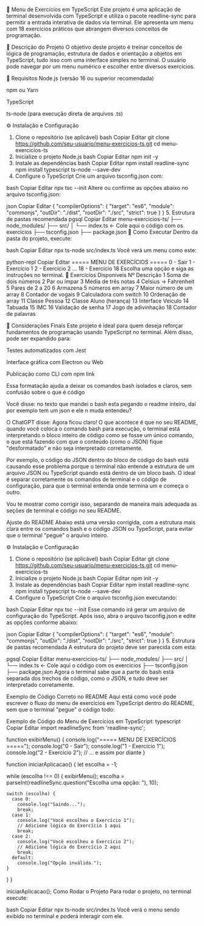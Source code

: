 📘 Menu de Exercícios em TypeScript
Este projeto é uma aplicação de terminal desenvolvida com TypeScript e utiliza o pacote readline-sync para permitir a entrada interativa de dados via terminal. Ele apresenta um menu com 18 exercícios práticos que abrangem diversos conceitos de programação.

🧩 Descrição do Projeto
O objetivo deste projeto é treinar conceitos de lógica de programação, estrutura de dados e orientação a objetos em TypeScript, tudo isso com uma interface simples no terminal. O usuário pode navegar por um menu numérico e escolher entre diversos exercícios.

🧰 Requisitos
Node.js (versão 16 ou superior recomendada)

npm ou Yarn

TypeScript

ts-node (para execução direta de arquivos .ts)

⚙️ Instalação e Configuração
1. Clone o repositório (se aplicável)
bash
Copiar
Editar
git clone https://github.com/seu-usuario/menu-exercicios-ts.git
cd menu-exercicios-ts
2. Inicialize o projeto Node.js
bash
Copiar
Editar
npm init -y
3. Instale as dependências
bash
Copiar
Editar
npm install readline-sync
npm install typescript ts-node --save-dev
4. Configure o TypeScript
Crie um arquivo tsconfig.json com:

bash
Copiar
Editar
npx tsc --init
Altere ou confirme as opções abaixo no arquivo tsconfig.json:

json
Copiar
Editar
{
  "compilerOptions": {
    "target": "es6",
    "module": "commonjs",
    "outDir": "./dist",
    "rootDir": "./src",
    "strict": true
  }
}
5. Estrutura de pastas recomendada
pgsql
Copiar
Editar
menu-exercicios-ts/
├── node_modules/
├── src/
│   └── index.ts   ← Cole aqui o código com os exercícios
├── tsconfig.json
├── package.json
🚀 Como Executar
Dentro da pasta do projeto, execute:

bash
Copiar
Editar
npx ts-node src/index.ts
Você verá um menu como este:

python-repl
Copiar
Editar
===== MENU DE EXERCÍCIOS =====
0 - Sair
1 - Exercício 1
2 - Exercício 2
...
18 - Exercício 18
Escolha uma opção e siga as instruções no terminal.
🧪 Exercícios Disponíveis
Nº	Descrição
1	Soma de dois números
2	Par ou ímpar
3	Média de três notas
4	Celsius → Fahrenheit
5	Pares de 2 a 20
6	Armazena 5 números em array
7	Maior número de um array
8	Contador de vogais
9	Calculadora com switch
10	Ordenação de array
11	Classe Pessoa
12	Classe Aluno (herança)
13	Interface Veiculo
14	Tabuada
15	IMC
16	Validação de senha
17	Jogo de adivinhação
18	Contador de palavras

📌 Considerações Finais
Este projeto é ideal para quem deseja reforçar fundamentos de programação usando TypeScript no terminal. Além disso, pode ser expandido para:

Testes automatizados com Jest

Interface gráfica com Electron ou Web

Publicação como CLI com npm link

Essa formatação ajuda a deixar os comandos bash isolados e claros, sem confusão sobre o que é código




Você disse:
no texto que mandei o bash esta pegando o readme inteiro, dai por exemplo tem um json e ele n muda entendeu?

O ChatGPT disse:
Agora ficou claro! O que acontece é que no seu README, quando você coloca o comando bash para execução, o terminal está interpretando o bloco inteiro de código como se fosse um único comando, o que está fazendo com que o conteúdo (como o JSON) fique "desformatado" e não seja interpretado corretamente.

Por exemplo, o código do JSON dentro do bloco de código do bash está causando esse problema porque o terminal não entende a estrutura de um arquivo JSON ou TypeScript quando está dentro de um bloco bash. O ideal é separar corretamente os comandos de terminal e o código de configuração, para que o terminal entenda onde termina um e começa o outro.

Vou te mostrar como corrigir isso, separando de maneira mais adequada as seções de terminal e código no seu README.

Ajuste do README
Abaixo está uma versão corrigida, com a estrutura mais clara entre os comandos bash e o código JSON ou TypeScript, para evitar que o terminal "pegue" o arquivo inteiro.

⚙️ Instalação e Configuração
1. Clone o repositório (se aplicável)
bash
Copiar
Editar
git clone https://github.com/seu-usuario/menu-exercicios-ts.git
cd menu-exercicios-ts
2. Inicialize o projeto Node.js
bash
Copiar
Editar
npm init -y
3. Instale as dependências
bash
Copiar
Editar
npm install readline-sync
npm install typescript ts-node --save-dev
4. Configure o TypeScript
Crie o arquivo tsconfig.json executando:

bash
Copiar
Editar
npx tsc --init
Esse comando irá gerar um arquivo de configuração do TypeScript. Após isso, abra o arquivo tsconfig.json e edite as opções conforme abaixo:

json
Copiar
Editar
{
  "compilerOptions": {
    "target": "es6",
    "module": "commonjs",
    "outDir": "./dist",
    "rootDir": "./src",
    "strict": true
  }
}
5. Estrutura de pastas recomendada
A estrutura do projeto deve ser parecida com esta:

pgsql
Copiar
Editar
menu-exercicios-ts/
├── node_modules/
├── src/
│   └── index.ts   ← Cole aqui o código com os exercícios
├── tsconfig.json
├── package.json
Agora o terminal sabe que a parte do bash está separada dos trechos de código, como o JSON, e tudo deve ser interpretado corretamente.

Exemplo de Código Correto no README
Aqui está como você pode escrever o fluxo do menu de exercícios em TypeScript dentro do README, sem que o terminal "pegue" o código todo:

Exemplo de Código do Menu de Exercícios em TypeScript:
typescript
Copiar
Editar
import readlineSync from 'readline-sync';

function exibirMenu() {
  console.log("===== MENU DE EXERCÍCIOS =====");
  console.log("0 - Sair");
  console.log("1 - Exercício 1");
  console.log("2 - Exercício 2");
  // ... e assim por diante
}

function iniciarAplicacao() {
  let escolha = -1;

  while (escolha !== 0) {
    exibirMenu();
    escolha = parseInt(readlineSync.question("Escolha uma opção: "), 10);

    switch (escolha) {
      case 0:
        console.log("Saindo...");
        break;
      case 1:
        console.log("Você escolheu o Exercício 1");
        // Adicione lógica do Exercício 1 aqui
        break;
      case 2:
        console.log("Você escolheu o Exercício 2");
        // Adicione lógica do Exercício 2 aqui
        break;
      default:
        console.log("Opção inválida.");
    }
  }
}

iniciarAplicacao();
Como Rodar o Projeto
Para rodar o projeto, no terminal execute:

bash
Copiar
Editar
npx ts-node src/index.ts
Você verá o menu sendo exibido no terminal e poderá interagir com ele.

